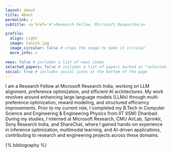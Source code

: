 ```yaml
---
layout: about
title: About
permalink: /
subtitle: <a href='#'>Research Fellow, Microsoft Research</a>

profile:
  align: right
  image: tanish.jpg
  image_circular: false # crops the image to make it circular
  more_info: >

news: false # includes a list of news items
selected_papers: false # includes a list of papers marked as "selected={true}"
social: true # includes social icons at the bottom of the page
---
```

I am a Research Fellow at Microsoft Research India, working on LLM alignment, preference optimization, and efficient AI architectures. My work revolves around enhancing large language models (LLMs) through multi-preference optimization, reward modeling, and structured efficiency improvements. 
Prior to my current role, I completed my B.Tech in Computer Science and Engineering & Engineering Physics from IIT (ISM) Dhanbad. During my studies, I interned at Microsoft Research, CMU AirLab, Sprinklr, Sony Research India, and ShareChat, where I gained hands-on experience in inference optimization, multimodal learning, and AI-driven applications, contributing to research and engineering projects across these domains.

<div class="publications">
{% bibliography %}